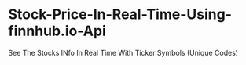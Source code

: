 # Stock-Price-In-Real-Time-Using-finnhub.io-Api
See The Stocks INfo In Real Time With Ticker Symbols (Unique Codes) 
